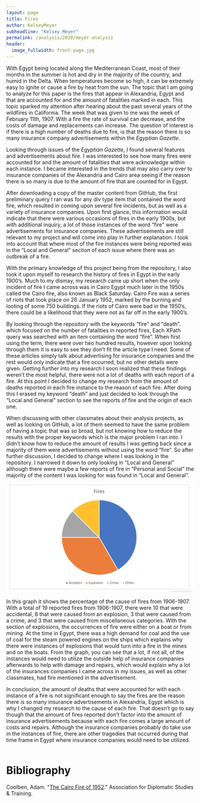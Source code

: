 ```yaml
---
layout: page
title: Fires
author: KelseyMeyer
subheadline: "Kelsey Meyer"
permalink: /analysis/2018/meyer-analysis
header:
  image_fullwidth: front-page.jpg
---
```

With Egypt being located along the Mediterranean Coast, most of their months in the summer is hot and dry in the majority of the country, and humid in the Delta. When temperatures become so high, it can be extremely easy to ignite or cause a fire by heat from the sun. The topic that I am going to analyze for this paper is the fires that appear in Alexandria, Egypt and that are accounted for and the amount of fatalities marked in each. This topic sparked my attention after hearing about the past several years of the wildfires in California. The week that was given to me was the week of February 11th, 1907. With a fire the rate of survival can decrease, and the costs of damage and replacements can increase. The question of interest is if there is a high number of deaths due to fire, is that the reason there is so many insurance company advertisements within the _Egyptian Gazette_.

Looking through issues of the _Egyptian Gazette_, I found several features and advertisements about fire. I was interested to see how many fires were accounted for and the amount of fatalities that were acknowledge within each instance. I became interested in the trends that may also carry over to insurance companies of the Alexandria and Cairo area seeing if the reason there is so many is due to the amount of fire that are counted for in Egypt.

After downloading a copy of the master content from GitHub, the first preliminary query I ran was for any div type item that contained the word fire, which resulted in coming upon several fire incidents, but as well as a variety of insurance companies. Upon first glance, this information would indicate that there were various occasions of fires in the early 1900s, but with additional inquiry, a lot of those instances of the word “fire” were advertisements for insurance companies. These advertisements are still relevant to my project and will come into play in further explanation. I took into account that where most of the fire instances were being reported was in the “Local and General” section of each issue where there was an outbreak of a fire.

With the primary knowledge of this project being from the repository, I also took it upon myself to research the history of fires in Egypt in the early 1900’s. Much to my dismay, my research came up short when the only incident of fire I came across was in Cairo Egypt much later in the 1950s called the Cairo fire, also known as Black Saturday. Cairo Fire was a series of riots that took place on 26 January 1952, marked by the burning and looting of some 750 buildings. If the riots of Cairo were bad in the 1950’s, there could be a likelihood that they were not as far off in the early 1900’s.

By looking through the repository with the keywords “fire” and “death”. which focused on the number of fatalities in reported fires, Each XPath query was searched with an item containing the word “fire”. When first using the term, there were over two hundred results, however upon looking through them it is easy to see they don’t fit the article type I need. Some of these articles simply talk about advertising for insurance companies and the rest would only indicate that a fire occurred, but no other details were given. Getting further into my research I soon realized that these findings weren’t the most helpful, there were not a lot of deaths with each report of a fire. At this point I decided to change my research from the amount of deaths reported in each fire instance to the reason of each fire. After doing this I erased my keyword “death” and just decided to look through the “Local and General” section to see the reports of fire and the origin of each one.

When discussing with other classmates about their analysis projects, as well as looking on GitHub, a lot of them seemed to have the same problem of having a topic that was so broad, but not knowing how to reduce the results with the proper keywords which is the major problem I ran into. I didn’t know how to reduce the amount of results I was getting back since a majority of them were advertisements without using the word “fire”. So after further discussion, I decided to change where I was looking in the repository. I narrowed it down to only looking in “Local and General” although there were maybe a few reports of fire in “Personal and Social” the majority of the content I was looking for was found in “Local and General”.

![image](meyer-analysis-image.png)

In this graph it shows the percentage of the cause of fires from 1906-1907. With a total of 19 reported fires from 1906-1907, there were 10 that were accidental, 8 that were caused from an explosion, 3 that were caused from a crime, and 3 that were caused from miscellaneous categories. With the section of explosions, the occurrences of fire were either on a boat or from mining. At the time in Egypt, there was a high demand for coal and the use of coal for the steam powered engines on the ships which explains why there were instances of explosions that would turn into a fire in the mines and on the boats. From the graph, you can see that a lot, if not all, of the instances would need to utilize the outside help of insurance companies afterwards to help with damage and repairs, which would explain why a lot of the insurances companies I came across in my issues, as well as other classmates, had fire mentioned in the advertisement.

In conclusion, the amount of deaths that were accounted for with each instance of a fire is not significant enough to say the fires are the reason there is so many insurance advertisements in Alexandria, Egypt which is why I changed my research to the cause of each fire. That doesn’t go to say though that the amount of fires reported don’t factor into the amount of insurance advertisements because with each fire comes a large amount of costs and repairs. Although the insurance companies probably do take use in the instances of fire, there are other tragedies that occurred during that time frame in Egypt where insurance companies would need to be utilized.
 
# Bibliography
Coolben, Adam. "[The Cairo Fire of 1952](https://adst.org/2012/09/the-cairo-fire-of-1952/)." Association for Diplomatic Studies & Training.
